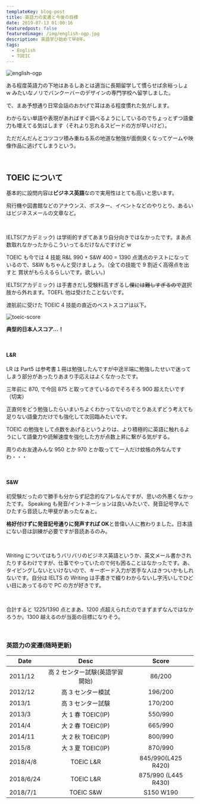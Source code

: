 ```yaml
---
templateKey: blog-post
title: 英語力の変遷と今後の目標
date: 2019-07-13 01:00:16
featuredpost: false
featuredimage: /img/english-ogp.jpg
description: 英語学び始めて早8年。
tags:
  - English
  - TOEIC
---
```


![english-ogp](/img/english-ogp.jpg)

ある程度英語力の下地はあるしあとは適当に長期留学して慣らせば余裕っしょ w みたいなノリでバンクーバーのデザインの専門学校へ留学しました。

で、まあ予想通り日常会話のおかげで耳はある程度慣れた気がします。

わからない単語や表現があればすぐ調べるようにしているのでちょっとずつ語彙力も増えてる気はします（それより忘れるスピードの方が早いけど）。

ただだんだんとコツコツ積み重ねる系の地道な勉強が面倒臭くなってゲームや映像作品に逃げてしまうという。

<br>

## TOEIC について

基本的に設問内容は**ビジネス英語**なので実用性はとても高いと思います。

飛行機や図書館などのアナウンス、ポスター、イベントなどのやりとり、あるいはビジネスメールの文章など。

<br>

IELTS(アカデミック) は学術的すぎてあまり自分向きではなかったです。まあ点数取れなかったからこういってるだけなんですけど w

TOEIC も今では 4 技能 R&L 990 + S&W 400 = 1390 点満点のテストになっているので、S&W もちゃんと受けましょう。（全ての技能で 9 割近く高得点を出すと 賞状がもらえるらしいです。欲しい。)

IELTS(アカデミック) は手書きだし受験料高すぎるし~~僕には難しすぎるので~~選択肢から外れます。TOEFL 他は受けたことないです。

渡航前に受けた TOEIC 4 技能の直近のベストスコアは以下。

![toeic-score](/img/toeic-score.jpg)

**典型的日本人スコア...！**

<br>

#### L&R

LR は Part5 は参考書１冊は勉強したんですが中途半端に勉強したせいで迷ってしまう部分があったりあまり手応えはよくなかったです。

三年前に 870, で今回 875 と取ってきているのでそろそろ 900 超えたいです（切実）

正直何をどう勉強したらいまいちよくわかってないのでとりあえずどう考えても足りない語彙力だけでも強化して次回臨みたいです。

TOEIC の勉強をして点数をあげるというよりは、より積極的に英語に触れるようにして語彙力や読解速度を強化した方が点数上昇に繋がる気がする。

周りのお友達みんな 950 とか 970 とか取ってて一人だけ蚊帳の外なんですわ・・・

<br>

#### S&W

初受験だったので勝手も分からず記念的なアレなんですが、思いの外悪くなかったです。
Speaking も発音/イントネーションは良いみたいで、発音記号学んでひたすら音読した甲斐があったなぁと。

**格好付けずに発音記号通りに発声すれば OK**と昔偉い人に教わりました。日本語にない音は訓練が必要ですが音読あるのみ。

<br>

Writing についてはもうバリバリのビジネス英語というか、英文メール書かされたりするわけですが、仕事でやっていたので何も困ることはなかったです。あ、タイピングしないといけないので、キーボード入力が苦手な人はきついかもしれないです。自分は IELTS の Writing は手書きで綴りわからないし字汚いしでひどい目にあってるので PC の方が好きです。

<br>

合計すると 1225/1390 点とまあ、1200 点超えられたのでまずまずなんではなかろうか。1300 越えるのが当面の目標になりそう。

<br>

### 英語力の変遷(随時更新)

| Date      |              Desc               |        Score        |
| --------- | :-----------------------------: | :-----------------: |
| 2011/12   | 高 2 センター試験(英語学習開始) |       86/200        |
| 2012/12   |        高 3 センター模試        |       196/200       |
| 2013/1    |        高 3 センター試験        |       170/200       |
| 2013/3    |        大 1 春 TOEIC(IP)        |       550/990       |
| 2014/4    |        大 2 春 TOEIC(IP)        |       665/990       |
| 2014/11   |        大 2 秋 TOEIC(IP)        |       800/990       |
| 2015/8    |        大 3 夏 TOEIC(IP)        |       870/990       |
| 2018/4/8  |            TOEIC L&R            | 845/990(L425 R420)  |
| 2018/6/24 |            TOEIC L&R            | 875/990 (L445 R430) |
| 2018/7/1  |            TOEIC S&W            |      S150 W190      |
